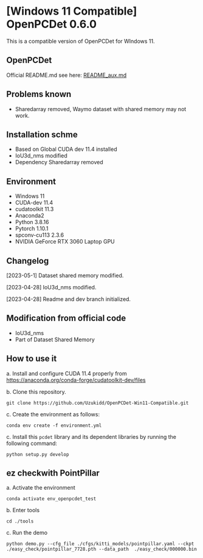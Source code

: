 # [Windows 11 Compatible]  OpenPCDet 0.6.0

This is a compatible version of OpenPCDet for WIndows 11. 

## OpenPCDet

Official README.md see here: [README_aux.md](README_aux.md)

## Problems known

- Sharedarray removed, Waymo dataset with shared memory may not work.

## Installation schme

- Based on Global CUDA dev 11.4 installed
- IoU3d_nms modified
- Dependency Sharedarray removed

## Environment

- Windows 11
- CUDA-dev 11.4
- cudatoolkit 11.3
- Anaconda2
- Python 3.8.16
- Pytorch 1.10.1
- spconv-cu113 2.3.6
- NVIDIA GeForce RTX 3060 Laptop GPU

## Changelog

[2023-05-1] Dataset shared memory modified.

[2023-04-28] IoU3d_nms modified.

[2023-04-28] Readme and dev branch initialized.

## Modification from official code

- IoU3d_nms
- Part of Dataset Shared Memory

## How to use it

a. Install and configure CUDA 11.4 properly from https://anaconda.org/conda-forge/cudatoolkit-dev/files

b. Clone this repository.

```shell
git clone https://github.com/Uzukidd/OpenPCDet-Win11-Compatible.git
```

c. Create the environment as follows:

```shell
conda env create -f environment.yml
```

c. Install this `pcdet` library and its dependent libraries by running the following command:

```
python setup.py develop
```

## ez checkwith PointPillar

a. Activate the environment

```shell
conda activate env_openpcdet_test
```

b. Enter tools

```shell
cd ./tools
```

c. Run the demo

```shell
python demo.py --cfg_file ./cfgs/kitti_models/pointpillar.yaml --ckpt ./easy_check/pointpillar_7728.pth --data_path  ./easy_check/000000.bin
```


